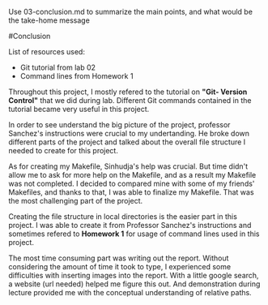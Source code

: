 Use 03-conclusion.md to summarize the main points, and what would be the take-home message

#Conclusion 

List of resources used:

* Git tutorial from lab 02
* Command lines from Homework 1
  

Throughout this project, I mostly refered to the tutorial on **"Git- Version Control"** that we did during lab. Different Git commands contained in the tutorial became very useful in this project. 

In order to see understand the big picture of the project, professor Sanchez's instructions were crucial to my undertanding. He broke down different parts of the project and talked about the overall file structure I needed to create for this project.

As for creating my Makefile, Sinhudja's help was crucial. But time didn't allow me to ask for more help on the Makefile, and as a result my Makefile was not completed. I decided to compared mine with some of my friends' Makefiles, and thanks to that, I was able to finalize my Makefile. That was the most challenging part of the project. 

Creating the file structure in local directories is the easier part in this project. I was able to create it from Professor Sanchez's instructions and sometimes refered to **Homework 1** for usage of command lines used in this project.   

The most time consuming part was writing out the report. Without considering the amount of time it took to type, I experienced some difficulties with inserting images into the report. With a little google search, a website (url needed) helped me figure this out. And demonstration during lecture provided me with the conceptual understanding of relative paths.
